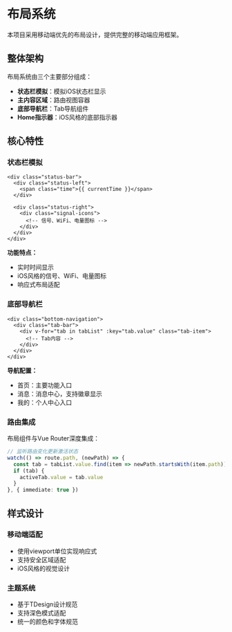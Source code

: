 # 布局系统

本项目采用移动端优先的布局设计，提供完整的移动端应用框架。

## 整体架构

布局系统由三个主要部分组成：

- **状态栏模拟**：模拟iOS状态栏显示
- **主内容区域**：路由视图容器
- **底部导航栏**：Tab导航组件
- **Home指示器**：iOS风格的底部指示器

## 核心特性

### 状态栏模拟

```vue
<div class="status-bar">
  <div class="status-left">
    <span class="time">{{ currentTime }}</span>
  </div>

  <div class="status-right">
    <div class="signal-icons">
      <!-- 信号、WiFi、电量图标 -->
    </div>
  </div>
</div>
```

**功能特点：**

- 实时时间显示
- iOS风格的信号、WiFi、电量图标
- 响应式布局适配

### 底部导航栏

```vue
<div class="bottom-navigation">
  <div class="tab-bar">
    <div v-for="tab in tabList" :key="tab.value" class="tab-item">
      <!-- Tab内容 -->
    </div>
  </div>
</div>
```

**导航配置：**

- 首页：主要功能入口
- 消息：消息中心，支持徽章显示
- 我的：个人中心入口

### 路由集成

布局组件与Vue Router深度集成：

```typescript
// 监听路由变化更新激活状态
watch(() => route.path, (newPath) => {
  const tab = tabList.value.find(item => newPath.startsWith(item.path))
  if (tab) {
    activeTab.value = tab.value
  }
}, { immediate: true })
```

## 样式设计

### 移动端适配

- 使用viewport单位实现响应式
- 支持安全区域适配
- iOS风格的视觉设计

### 主题系统

- 基于TDesign设计规范
- 支持深色模式适配
- 统一的颜色和字体规范
